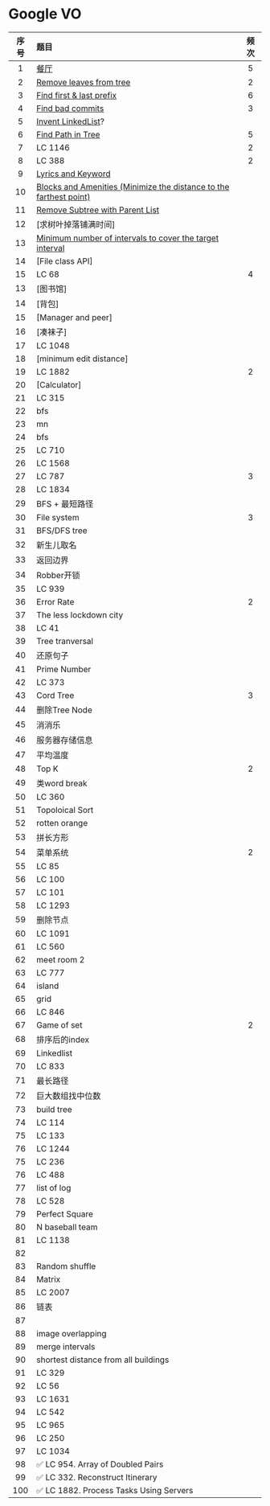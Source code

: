 # Google VO

|序号|题目|频次|
|:---:|:---|:---:|
|1|[餐厅](https://github.com/Na202S/GoogleVO/blob/main/Restaurant.md)|5|
|2|[Remove leaves from tree](https://github.com/Na202S/GoogleVO/blob/main/removeLeaves.md)|2|
|3|[Find first & last prefix](https://github.com/Na202S/GoogleVO/blob/main/searchPrefix.md)|6|
|4|[Find bad commits](https://github.com/Na202S/GoogleVO/blob/main/findBadCommits.md)|3|
|5|[Invent LinkedList]()?||
|6|[Find Path in Tree](https://github.com/Na202S/GoogleVO/blob/main/findPathInTree.md)|5|
|7|LC 1146|2|
|8|LC 388|2|
|9|[Lyrics and Keyword](https://github.com/Na202S/GoogleVO/blob/main/keywordInLyrics.md)||
|10|[Blocks and Amenities (Minimize the distance to the farthest point)](https://github.com/Na202S/GoogleVO/blob/main/blocksAndAmenities.md)||
|11|[Remove Subtree with Parent List](https://github.com/Na202S/GoogleVO/blob/main/removeSubtree.md)||
|12|[求树叶掉落铺满时间]||
|13|[Minimum number of intervals to cover the target interval]()||
|14|[File class API]||
|15|LC 68|4|
|13|[图书馆]||
|14|[背包]||
|15|[Manager and peer]||
|16|[凑袜子]||
|17|LC 1048|
|18|[minimum edit distance]|
|19|LC 1882|2|
|20|[Calculator]|
|21|LC 315|
|22|bfs|
|23|mn|
|24|bfs|
|25|LC 710|
|26|LC 1568|
|27|LC 787|3|
|28|LC 1834|
|29|BFS + 最短路径|
|30|File system|3|
|31|BFS/DFS tree|
|32|新生儿取名|
|33|返回边界|
|34|Robber开锁|
|35|LC 939|
|36|Error Rate|2|
|37|The less lockdown city|
|38|LC 41|
|39|Tree tranversal|
|40|还原句子|
|41|Prime Number|
|42|LC 373|
|43|Cord Tree|3|
|44|删除Tree Node|
|45|消消乐|
|46|服务器存储信息|
|47|平均温度|
|48|Top K|2|
|49|类word break|
|50|LC 360|
|51|Topoloical Sort|
|52|rotten orange|
|53|拼长方形|
|54|菜单系统|2|
|55|LC 85|
|56|LC 100|
|57|LC 101|
|58|LC 1293|
|59|删除节点|
|60|LC 1091|
|61|LC 560|
|62|meet room 2|
|63|LC 777|
|64|island|
|65|grid|
|66|LC 846|
|67|Game of set|2|
|68|排序后的index|
|69|Linkedlist|
|70|LC 833|
|71|最长路径|
|72|巨大数组找中位数|
|73|build tree|
|74|LC 114|
|75|LC 133|
|76|LC 1244|
|75|LC 236|
|76|LC 488|
|77|list of log|
|78|LC 528|
|79|Perfect Square|
|80|N baseball team|
|81|LC 1138|
|82||
|83|Random shuffle|
|84|Matrix|
|85|LC 2007|
|86|链表|
|87||
|88|image overlapping|
|89|merge intervals|
|90|shortest distance from all buildings|
|91|LC 329|
|92|LC 56|
|93|LC 1631|
|94|LC 542|
|95|LC 965|
|96|LC 250|
|97|LC 1034|
|98|✅ LC 954. Array of Doubled Pairs|
|99|✅ LC 332. Reconstruct Itinerary|
|100|✅ LC 1882. Process Tasks Using Servers |


